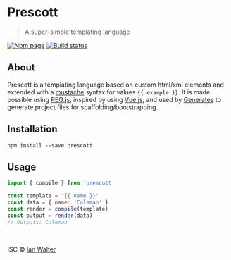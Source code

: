 # Prescott
> A super-simple templating language

[![Npm page][npm-image]][npm-url]
[![Build status][build-image]][build-url]

## About

Prescott is a templating language based on custom html/xml elements and extended
with a [mustache](http://mustache.github.io/) syntax for values `{{ example }}`.
It is made possible using [PEG.js](https://pegjs.org/), inspired by using
[Vue.js](https://vuejs.org/), and used by [Generates]() to generate project
files for scaffolding/bootstrapping.

## Installation

```fish
npm install --save prescott
```

## Usage

```js
import { compile } from 'prescott'

const template = '{{ name }}'
const data = { name: 'Coleman' }
const render = compile(template)
const output = render(data)
// Outputs: Coleman
```

&nbsp;

ISC &copy; [Ian Walter](https://iankwalter.com)

[npm-image]: https://img.shields.io/npm/v/prescott.svg
[npm-url]: https://www.npmjs.com/package/prescott
[build-image]: https://travis-ci.com/ianwalter/prescott.svg?branch=master
[build-url]: https://travis-ci.com/ianwalter/prescott

